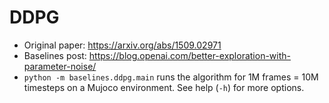 # DDPG

-   Original paper: https://arxiv.org/abs/1509.02971
-   Baselines post: https://blog.openai.com/better-exploration-with-parameter-noise/
-   `python -m baselines.ddpg.main` runs the algorithm for 1M frames = 10M timesteps on a Mujoco environment. See help (`-h`) for more options.
